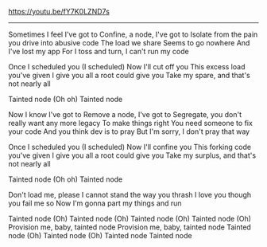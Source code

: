 https://youtu.be/fY7K0LZND7s

---

Sometimes I feel I've got to
Confine, a node, I've got to
Isolate from the pain you drive into abusive code
The load we share
Seems to go nowhere
And I've lost my app
For I toss and turn, I can't run my code

Once I scheduled you (I  scheduled)
Now I'll cut off you
This excess load you've given
I give you all a root could give you
Take my spare, and that's not nearly all

Tainted node (Oh oh)
Tainted node

Now I know I've got to
Remove a node, I've got to
Segregate, you don't really want any more legacy
To make things right
You need someone to fix your code
And you think dev is to pray
But I'm sorry, I don't pray that way

Once I scheduled you (I scheduled)
Now I'll confine you
This forking code you've given
I give you all a root could give you
Take my surplus, and that's not nearly all

Tainted node (Oh oh)
Tainted node

Don't load me, please
I cannot stand the way you thrash
I love you though you fail me so
Now I'm gonna part my things and run

Tainted node (Oh)
Tainted node (Oh)
Tainted node (Oh)
Tainted node (Oh)
Provision me, baby, tainted node
Provision me, baby, tainted node
Tainted node (Oh)
Tainted node (Oh)
Tainted node
Tainted node
